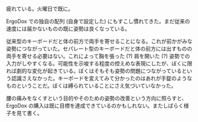 疲れている。火曜日で既に。

ErgoDox での独自の配列 (自身で設定した) にもすこし慣れてきた。まだ従来の速度には届かないものの既に姿勢は良くなっている。

従来型のキーボードだと体の前方で両手を寄せることになる。これが前かがみな姿勢につながっていた。セパレート型のキーボードだと体の前方には出すものの両手を寄せる必要はない。これによって胸を張った (?) 肩を開いた (?) 姿勢での入力がしやすくなる。可能性を示唆する程度の控えめな表現にしたが、ぼくに限れば劇的な変化が起きている。ぼくはそもそも姿勢の問題につながっているという認識さえなかった。キーボードを変えてみて分かったのはあれが手錠のようなものということだ。ぼくは縛られていることにさえ気づいていなかった。

腰の痛みをなくすという目的やそのための姿勢の改善という方向に照らすと、 ErgoDox の購入は既に目標を達成できているのかもしれない。またしばらく様子を見て書く。
